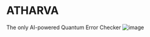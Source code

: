 # ATHARVA
The only AI-powered Quantum Error Checker
![image](https://github.com/user-attachments/assets/30a692dd-e008-4aeb-8dee-bbf32c4e621a)

